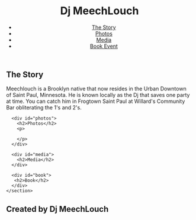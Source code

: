 <!DOCTYPE html>
<html lang="en">
<head>
    <meta charset="UTF-8">
    <meta name="viewport" content="width=device-width, initial-scale=1.0">
    <link rel="stylesheet" href="reset.css">
    <link rel="stylesheet" type="text/css" href="DjWebsite.css">
    <link href="https://fonts.googleapis.com/css2?family=Audiowide&display=swap" rel="stylesheet">
    <link rel="stylesheet" href="https://stackpath.bootstrapcdn.com/bootstrap/4.5.2/css/bootstrap.min.css" integrity="sha384-JcKb8q3iqJ61gNV9KGb8thSsNjpSL0n8PARn9HuZOnIxN0hoP+VmmDGMN5t9UJ0Z" crossorigin="anonymous">
    <title>Dj MeechLouch</title>
</head>

<body>
  
  <header class="header">
    <h1><span class="dj">Dj</span> Meech<span class="louch">Louch</span></h1>
    <div>
      <nav>
        <ul>
          <li>
            <a href="#theStory">The Story</a>
          </li>
          <li>
            <a href="#photos">Photos</a>
          </li>
          <li>
            <a href="#media">Media</a>
          </li>
          <li>
            <a href="#book">Book Event</a>
          </li>
        </ul>
      </nav>
    </div>
  </header>

<div class="container">
  <main >
    <section class="section">
      <div id="theStory">
        <h2>The Story</h2>
        <p>
          Meechlouch is a Brooklyn native that now resides in the Urban Downtown of Saint Paul, Minnesota. He is known locally as the Dj that saves one party
          at time. You can catch him in Frogtown Saint Paul at Willard's Community Bar obliterating the 1's and 2's.
        </p>
      </div>

      <div id="photos">
        <h2>Photos</h2>
        <p>

        </p> 
      </div>

      <div id="media">
        <h2>Media</h2>
      </div>

      <div id="book">
       <h2>Book</h2>
      </div>
    </section>
  </main>
</div>
  <footer class="footer">
    <h2>Created by Dj MeechLouch</h2>
  </footer>
    
</body>
</html>